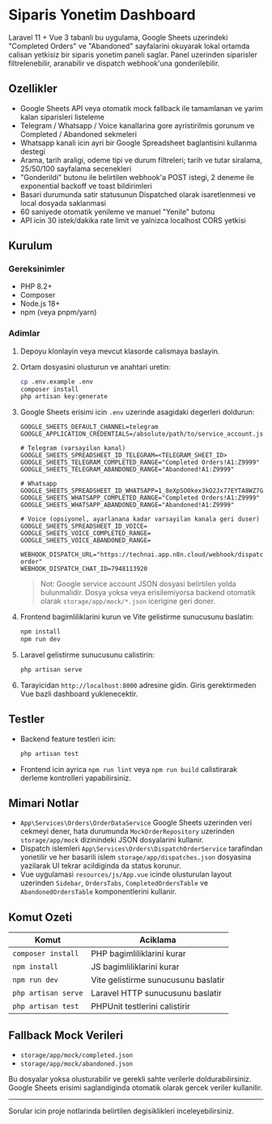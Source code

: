 # Siparis Yonetim Dashboard

Laravel 11 + Vue 3 tabanli bu uygulama, Google Sheets uzerindeki "Completed Orders" ve "Abandoned" sayfalarini okuyarak lokal ortamda calisan yetkisiz bir siparis yonetim paneli saglar. Panel uzerinden siparisler filtrelenebilir, aranabilir ve dispatch webhook'una gonderilebilir.

## Ozellikler

- Google Sheets API veya otomatik mock fallback ile tamamlanan ve yarim kalan siparisleri listeleme
- Telegram / Whatsapp / Voice kanallarina gore ayristirilmis gorunum ve Completed / Abandoned sekmeleri
- Whatsapp kanali icin ayri bir Google Spreadsheet baglantisini kullanma destegi
- Arama, tarih araligi, odeme tipi ve durum filtreleri; tarih ve tutar siralama, 25/50/100 sayfalama secenekleri
- "Gonderildi" butonu ile belirtilen webhook'a POST istegi, 2 deneme ile exponential backoff ve toast bildirimleri
- Basari durumunda satir statusunun Dispatched olarak isaretlenmesi ve local dosyada saklanmasi
- 60 saniyede otomatik yenileme ve manuel "Yenile" butonu
- API icin 30 istek/dakika rate limit ve yalnizca localhost CORS yetkisi

## Kurulum

### Gereksinimler

- PHP 8.2+
- Composer
- Node.js 18+
- npm (veya pnpm/yarn)

### Adimlar

1. Depoyu klonlayin veya mevcut klasorde calismaya baslayin.
2. Ortam dosyasini olusturun ve anahtari uretin:

   ```bash
   cp .env.example .env
   composer install
   php artisan key:generate
   ```

3. Google Sheets erisimi icin `.env` uzerinde asagidaki degerleri doldurun:

   ```env
   GOOGLE_SHEETS_DEFAULT_CHANNEL=telegram
   GOOGLE_APPLICATION_CREDENTIALS=/absolute/path/to/service_account.json

   # Telegram (varsayilan kanal)
   GOOGLE_SHEETS_SPREADSHEET_ID_TELEGRAM=<TELEGRAM_SHEET_ID>
   GOOGLE_SHEETS_TELEGRAM_COMPLETED_RANGE="Completed Orders!A1:Z9999"
   GOOGLE_SHEETS_TELEGRAM_ABANDONED_RANGE="Abandoned!A1:Z9999"

   # Whatsapp
   GOOGLE_SHEETS_SPREADSHEET_ID_WHATSAPP=1_8eXpSO0kex3kO2Jx77EYTA8WZ7GmIB1pK4TwstsUAk
   GOOGLE_SHEETS_WHATSAPP_COMPLETED_RANGE="Completed Orders!A1:Z9999"
   GOOGLE_SHEETS_WHATSAPP_ABANDONED_RANGE="Abandoned!A1:Z9999"

   # Voice (opsiyonel, ayarlanana kadar varsayilan kanala geri duser)
   GOOGLE_SHEETS_SPREADSHEET_ID_VOICE=
   GOOGLE_SHEETS_VOICE_COMPLETED_RANGE=
   GOOGLE_SHEETS_VOICE_ABANDONED_RANGE=

   WEBHOOK_DISPATCH_URL="https://technai.app.n8n.cloud/webhook/dispatch-order"
   WEBHOOK_DISPATCH_CHAT_ID=7948113920
   ```

   > Not: Google service account JSON dosyasi belirtilen yolda bulunmalidir. Dosya yoksa veya erisilemiyorsa backend otomatik olarak `storage/app/mock/*.json` icerigine geri doner.

4. Frontend bagimliliklarini kurun ve Vite gelistirme sunucusunu baslatin:

   ```bash
   npm install
   npm run dev
   ```

5. Laravel gelistirme sunucusunu calistirin:

   ```bash
   php artisan serve
   ```

6. Tarayicidan `http://localhost:8000` adresine gidin. Giris gerektirmeden Vue bazli dashboard yuklenecektir.

## Testler

- Backend feature testleri icin:

  ```bash
  php artisan test
  ```

- Frontend icin ayrica `npm run lint` veya `npm run build` calistirarak derleme kontrolleri yapabilirsiniz.

## Mimari Notlar

- `App\Services\Orders\OrderDataService` Google Sheets uzerinden veri cekmeyi dener, hata durumunda `MockOrderRepository` uzerinden `storage/app/mock` dizinindeki JSON dosyalarini kullanir.
- Dispatch islemleri `App\Services\Orders\DispatchOrderService` tarafindan yonetilir ve her basarili islem `storage/app/dispatches.json` dosyasina yazilarak UI tekrar acildiginda da status korunur.
- Vue uygulamasi `resources/js/App.vue` icinde olusturulan layout uzerinden `Sidebar`, `OrdersTabs`, `CompletedOrdersTable` ve `AbandonedOrdersTable` komponentlerini kullanir.

## Komut Ozeti

| Komut | Aciklama |
| --- | --- |
| `composer install` | PHP bagimliliklarini kurar |
| `npm install` | JS bagimliliklarini kurar |
| `npm run dev` | Vite gelistirme sunucusunu baslatir |
| `php artisan serve` | Laravel HTTP sunucusunu baslatir |
| `php artisan test` | PHPUnit testlerini calistirir |

## Fallback Mock Verileri

- `storage/app/mock/completed.json`
- `storage/app/mock/abandoned.json`

Bu dosyalar yoksa olusturabilir ve gerekli sahte verilerle doldurabilirsiniz. Google Sheets erisimi saglandiginda otomatik olarak gercek veriler kullanilir.

---

Sorular icin proje notlarinda belirtilen degisiklikleri inceleyebilirsiniz.
